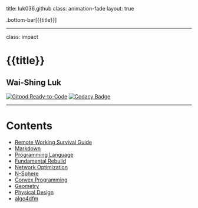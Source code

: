 title: luk036.github
class: animation-fade
layout: true

<!-- This slide will serve as the base layout for all your slides -->
.bottom-bar[{{title}}]

---

class: impact

# {{title}}

## Wai-Shing Luk

[![Gitpod Ready-to-Code](https://img.shields.io/badge/Gitpod-Ready--to--Code-blue?logo=gitpod)](https://gitpod.io/#https://github.com/luk036/luk036.github.io) 
[![Codacy Badge](https://api.codacy.com/project/badge/Grade/8f6a673d3177482b9b1d7b77995f0844)](https://app.codacy.com/app/luk036/luk036.github.io?utm_source=github.com&utm_medium=referral&utm_content=luk036/luk036.github.io&utm_campaign=badger)

---

# Contents

-   [Remote Working Survival Guide](flows/index.html)
-   [Markdown](markdown/index.html)
-   [Programming Language](proglang/index.html)
-   [Fundamental Rebuild](fun/index.html)
-   [Network Optimization](net_optim/quickstart.html)
-   [N-Sphere](n_sphere/intro.pdf)
-   [Convex Programming](cvx/index.html)
-   [Geometry](projgeom/index.html)
-   [Physical Design](phys_des/index.html)
-   [algo4dfm](algo4dfm/index.html)
